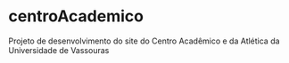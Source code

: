 # centroAcademico
Projeto de desenvolvimento do site do Centro Acadêmico e da Atlética da Universidade de Vassouras
